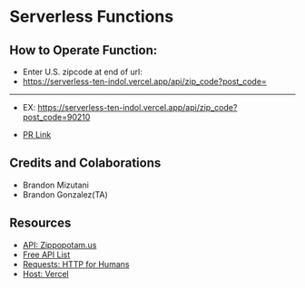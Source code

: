 # Serverless Functions

## How to Operate Function:

- Enter U.S. zipcode at end of url:
- https://serverless-ten-indol.vercel.app/api/zip_code?post_code=

***

- EX: https://serverless-ten-indol.vercel.app/api/zip_code?post_code=90210

- [PR Link]()
## Credits and Colaborations
- Brandon Mizutani
- Brandon Gonzalez(TA)

## Resources
- [API: Zippopotam.us](http://www.zippopotam.us/)
- [Free API List](https://mixedanalytics.com/blog/list-actually-free-open-no-auth-needed-apis/)
- [Requests: HTTP for Humans](https://docs.python-requests.org/en/latest/)
- [Host: Vercel](https://vercel.com/)
